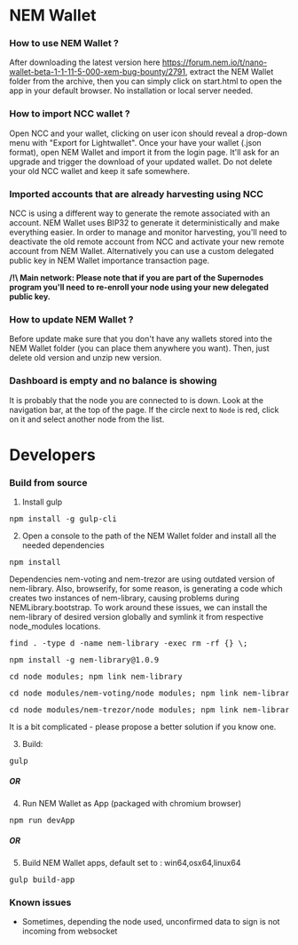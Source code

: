 # NEM Wallet #

### How to use NEM Wallet ? ###

After downloading the latest version here https://forum.nem.io/t/nano-wallet-beta-1-1-11-5-000-xem-bug-bounty/2791, extract the NEM Wallet folder from the archive, then you can simply click on start.html to open the app in your default browser. No installation or local server needed.

### How to import NCC wallet ? ###

Open NCC and your wallet, clicking on user icon should reveal a drop-down menu with "Export for Lightwallet".
Once your have your wallet (.json format), open NEM Wallet and import it from the login page. It'll ask for an upgrade and trigger the download of your updated wallet.
Do not delete your old NCC wallet and keep it safe somewhere.

### Imported accounts that are already harvesting using NCC ###

NCC is using a different way to generate the remote associated with an account. NEM Wallet uses BIP32 to generate it deterministically and make everything easier. In order to manage and monitor harvesting, you'll need to deactivate the old remote account from NCC and activate your new remote account from NEM Wallet. Alternatively you can use a custom delegated public key in NEM Wallet importance transaction page.

**/!\ Main network: Please note that if you are part of the Supernodes program you'll need to re-enroll your node using your new delegated public key.**

### How to update NEM Wallet ? ###

Before update make sure that you don't have any wallets stored into the NEM Wallet folder (you can place them anywhere you want). Then, just delete old version and unzip new version.

###  Dashboard is empty and no balance is showing ###

It is probably that the node you are connected to is down.
Look at the navigation bar, at the top of the page.
If the circle next to `Node` is red, click on it and select another node from the list.

# Developers #

### Build from source ###

1) Install gulp

<pre>npm install -g gulp-cli</pre>

2) Open a console to the path of the NEM Wallet folder and install all the needed dependencies

<pre>npm install</pre>

Dependencies nem-voting and nem-trezor are using outdated version of nem-library. Also, browserify, for some reason, is generating a code which creates two instances of nem-library, causing problems during NEMLibrary.bootstrap. To work around these issues, we can install the nem-library of desired version globally and symlink it from respective node_modules locations.

<pre>find . -type d -name nem-library -exec rm -rf {} \;</pre>

<pre>npm install -g nem-library@1.0.9</pre>

<pre>cd node_modules; npm link nem-library</pre>

<pre>cd node_modules/nem-voting/node_modules; npm link nem-library</pre>

<pre>cd node_modules/nem-trezor/node_modules; npm link nem-library</pre>

It is a bit complicated - please propose a better solution if you know one.

3) Build:

<pre>gulp</pre>

##### OR #####

4) Run NEM Wallet as App (packaged with chromium browser)

<pre>npm run devApp</pre>

##### OR #####

5) Build NEM Wallet apps, default set to : win64,osx64,linux64

<pre>gulp build-app</pre>

### Known issues ###

- Sometimes, depending the node used, unconfirmed data to sign is not incoming from websocket
